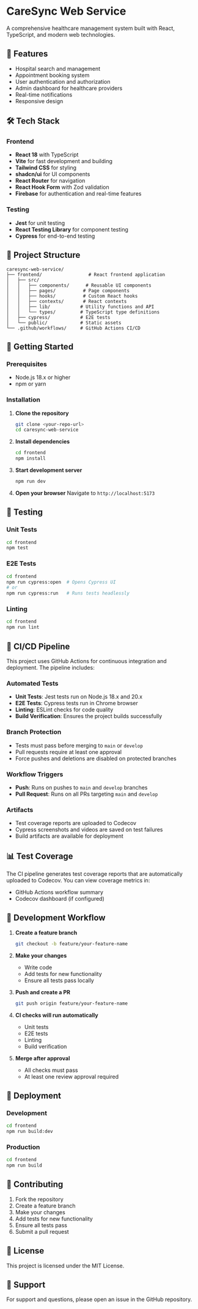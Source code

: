 # CareSync Web Service

A comprehensive healthcare management system built with React, TypeScript, and modern web technologies.

## 🚀 Features

- Hospital search and management
- Appointment booking system
- User authentication and authorization
- Admin dashboard for healthcare providers
- Real-time notifications
- Responsive design

## 🛠️ Tech Stack

### Frontend
- **React 18** with TypeScript
- **Vite** for fast development and building
- **Tailwind CSS** for styling
- **shadcn/ui** for UI components
- **React Router** for navigation
- **React Hook Form** with Zod validation
- **Firebase** for authentication and real-time features

### Testing
- **Jest** for unit testing
- **React Testing Library** for component testing
- **Cypress** for end-to-end testing

## 📁 Project Structure

```
caresync-web-service/
├── frontend/                 # React frontend application
│   ├── src/
│   │   ├── components/      # Reusable UI components
│   │   ├── pages/          # Page components
│   │   ├── hooks/          # Custom React hooks
│   │   ├── contexts/       # React contexts
│   │   ├── lib/           # Utility functions and API
│   │   └── types/         # TypeScript type definitions
│   ├── cypress/           # E2E tests
│   └── public/            # Static assets
└── .github/workflows/     # GitHub Actions CI/CD
```

## 🚀 Getting Started

### Prerequisites
- Node.js 18.x or higher
- npm or yarn

### Installation

1. **Clone the repository**
   ```bash
   git clone <your-repo-url>
   cd caresync-web-service
   ```

2. **Install dependencies**
   ```bash
   cd frontend
   npm install
   ```

3. **Start development server**
   ```bash
   npm run dev
   ```

4. **Open your browser**
   Navigate to `http://localhost:5173`

## 🧪 Testing

### Unit Tests
```bash
cd frontend
npm test
```

### E2E Tests
```bash
cd frontend
npm run cypress:open  # Opens Cypress UI
# or
npm run cypress:run   # Runs tests headlessly
```

### Linting
```bash
cd frontend
npm run lint
```

## 🔄 CI/CD Pipeline

This project uses GitHub Actions for continuous integration and deployment. The pipeline includes:

### Automated Tests
- **Unit Tests**: Jest tests run on Node.js 18.x and 20.x
- **E2E Tests**: Cypress tests run in Chrome browser
- **Linting**: ESLint checks for code quality
- **Build Verification**: Ensures the project builds successfully

### Branch Protection
- Tests must pass before merging to `main` or `develop`
- Pull requests require at least one approval
- Force pushes and deletions are disabled on protected branches

### Workflow Triggers
- **Push**: Runs on pushes to `main` and `develop` branches
- **Pull Request**: Runs on all PRs targeting `main` and `develop`

### Artifacts
- Test coverage reports are uploaded to Codecov
- Cypress screenshots and videos are saved on test failures
- Build artifacts are available for deployment

## 📊 Test Coverage

The CI pipeline generates test coverage reports that are automatically uploaded to Codecov. You can view coverage metrics in:
- GitHub Actions workflow summary
- Codecov dashboard (if configured)

## 🔧 Development Workflow

1. **Create a feature branch**
   ```bash
   git checkout -b feature/your-feature-name
   ```

2. **Make your changes**
   - Write code
   - Add tests for new functionality
   - Ensure all tests pass locally

3. **Push and create a PR**
   ```bash
   git push origin feature/your-feature-name
   ```

4. **CI checks will run automatically**
   - Unit tests
   - E2E tests
   - Linting
   - Build verification

5. **Merge after approval**
   - All checks must pass
   - At least one review approval required

## 🚀 Deployment

### Development
```bash
cd frontend
npm run build:dev
```

### Production
```bash
cd frontend
npm run build
```

## 📝 Contributing

1. Fork the repository
2. Create a feature branch
3. Make your changes
4. Add tests for new functionality
5. Ensure all tests pass
6. Submit a pull request

## 📄 License

This project is licensed under the MIT License.

## 🤝 Support

For support and questions, please open an issue in the GitHub repository. 